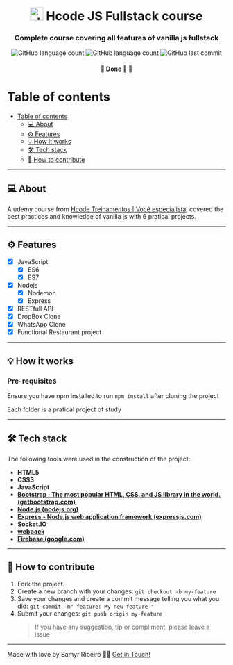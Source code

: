 

<h1 align="center">
		<img alt="JS logo" src='https://cdn.jsdelivr.net/gh/devicons/devicon/icons/javascript/javascript-plain.svg' width="auto" height="30">
 Hcode JS Fullstack course
</h1>

<h3 align="center">
	Complete course covering all features of vanilla js fullstack
</h3>

<p align="center">
	<img alt="GitHub language count" src="https://img.shields.io/github/languages/count/SamyrOR/hcode-javascript-fullstack">
	<img alt="GitHub language count" src="https://img.shields.io/github/repo-size/SamyrOR/hcode-javascript-fullstack">
	<img  alt="GitHub last commit"  src="https://img.shields.io/github/last-commit/SamyrOR/hcode-javascript-fullstack">
</p>
<h4 align="center">
	🚧 Done 🚀 🚧
</h4>

# Table of contents

<!--ts-->

- [Table of contents](#table-of-contents)
  - [💻 About](#-about)
  - [⚙️ Features](#️-features)
  - [💡 How it works](#-how-it-works)
  - [🛠 Tech stack](#-tech-stack)
  - [💪 How to contribute](#-how-to-contribute)
  <!--te-->

---

## 💻 About


A udemy course from [Hcode Treinamentos | Você especialista](https://hcode.com.br/), covered the best practices and knowledge of vanilla js with 6 pratical projects. 

---

## ⚙️ Features


- [x]  JavaScript
	- [x] ES6 
	- [x] ES7
- [x] Nodejs
	- [x] Nodemon
	- [x] Express
- [x] RESTfull API
- [x] DropBox Clone
- [x] WhatsApp Clone
- [x] Functional Restaurant project

---

## 💡 How it works


### Pre-requisites

Ensure you have npm installed to run `npm install` after cloning the project

Each folder is a pratical project of study

---
## 🛠 Tech stack

The following tools were used in the construction of the project:

- **HTML5**
- **CSS3**
- **JavaScript**
- **[Bootstrap · The most popular HTML, CSS, and JS library in the world. (getbootstrap.com)](https://getbootstrap.com/)**
-  **[Node.js (nodejs.org)](https://nodejs.org/en/)**
-  **[Express - Node.js web application framework (expressjs.com)](https://expressjs.com/)**
-  **[Socket.IO](https://socket.io/)**
-  **[webpack](https://webpack.js.org/)**
-  **[Firebase (google.com)](https://firebase.google.com/)**
---

## 💪 How to contribute

1. Fork the project.
2. Create a new branch with your changes: `git checkout -b my-feature`
3. Save your changes and create a commit message telling you what you did: `git commit -m" feature: My new feature "`
4. Submit your changes: `git push origin my-feature`
   > If you have any suggestion, tip or compliment, please leave a issue

---

Made with love by Samyr Ribeiro 👋🏽 [Get in Touch!](https://www.linkedin.com/in/samyr-ribeiro-82a720145/)
